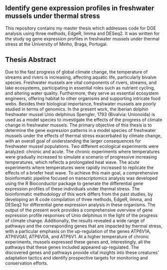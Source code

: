 ## Identify gene expression profiles in freshwater mussels under thermal stress

This repository contains my master thesis which addresses code for DGE analysis using three methods, EdgeR, limma and DESeq2. It was written for the study og gene expression profiles in freshwater mussels under thermal stress at the University of Minho, Braga, Portugal.

## Thesis Abstract

Due to the fast progress of global climate change, the temperature of streams and rivers is increasing, affecting aquatic life, particularly bivalve species. Freshwater mussels are vital components of rivers,
streams, and lake ecosystems, participating in essential roles such as nutrient cycling, and altering water quality. Furthermore, they serve as essential ecosystem engineers, offering habitat to other organisms
and supporting intricate food webs. Besides their biological importance, freshwater mussels are poorly studied in terms of genomics. In the present work, the Iberian dolphin freshwater mussel
Unio delphinus Spengler, 1793 (Bivalvia: Unionoida) is used as a model species to investigate the effects of the progress of climate change in freshwater mussels. The primary objective of this thesis is to determine the gene expression patterns in a model species of freshwater mussels under the effects of thermal stress exacerbated by climate change, with an overall goal of understanding the larger consequences for freshwater mussel populations. Two different ecological experiments were analyzed: chronic and acute. The chronic experiments where temperatures were gradually increased to simulate a scenario of progressive increasing temperatures, which reflects a prolongated heat wave. The acute experiments where temperatures were rapidly increased to replicate the effects of a briefer heat wave. To achieve this main goal, a comprehensive bioinformatic pipeline focused on transcriptomics analysis was developed using the R Bioconductor package to generate the differential gene expression profiles of these individuals under thermal stress. The bioinformatic methodology of this work differs from the past studies, by developing an R code compilation of three methods, EdgeR, limma, and DESeq2 for differential gene expression analysis in these organisms. The output of the present work provides a comprehensive overview of gene expression profile responses of Unio delphinus in the light of the progress of climate change. Additionally, the results revealed a wide range of pathways and the corresponding genes that are impacted by thermal stress, with a particular emphasis on the up-regulation of the genes ATP6V1A, ATP6V0A1, ATP6V0A, and ATP6V1. At a higher temperature of chronic experiments, mussels expressed these genes and, interestingly, all the pathways that these genes included appeared up-regulated. The discovered genes and pathways provide vital insights into these creatures’ adaptation tactics and identify prospective targets for monitoring and conservation efforts.



